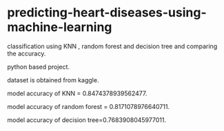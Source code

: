# predicting-heart-diseases-using-machine-learning
classification using KNN , random forest and decision tree and comparing the accuracy.

python based project.


dataset is obtained from kaggle.


model accuracy of KNN = 0.8474378939562477.

model accuracy of random forest = 0.8171078976640711.

model accuracy of decision tree=0.7683908045977011.


